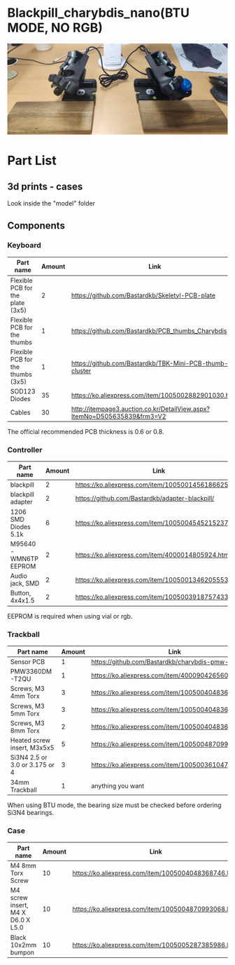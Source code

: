 # Blackpill_charybdis_nano(BTU MODE, NO RGB)
![Blackpill_charybdis_nano](assets/Blackpill_charybdis_nano.jpg)

# Part List
## 3d prints - cases
Look inside the "model" folder

## Components
### Keyboard
| Part name                         |  Amount  | Link                                                                                       |
| --------------------------------- | -------- | ------------------------------------------------------------------------------------------ |
| Flexible PCB for the plate (3x5)  | 2        | https://github.com/Bastardkb/Skeletyl-PCB-plate                                            |
| Flexible PCB for the thumbs       | 1        | https://github.com/Bastardkb/PCB_thumbs_Charybdis                                          |
| Flexible PCB for the thumbs (3x5) | 1        | https://github.com/Bastardkb/TBK-Mini-PCB-thumb-cluster                                    |
| SOD123 Diodes                     | 35       | https://ko.aliexpress.com/item/1005002882901030.html                                       |
| Cables                            | 30       | http://itempage3.auction.co.kr/DetailView.aspx?ItemNo=D505635839&frm3=V2                   |

The official recommended PCB thickness is 0.6 or 0.8.

### Controller
| Part name                         |  Amount  | Link                                                                                       |
| --------------------------------- | -------- | ------------------------------------------------------------------------------------------ |
| blackpill                         | 2        | https://ko.aliexpress.com/item/1005001456186625.html                                       |
| blackpill adapter                 | 2        | https://github.com/Bastardkb/adapter-blackpill/                                            |
| 1206 SMD Diodes 5.1k              | 6        | https://ko.aliexpress.com/item/1005004545215237.html                                       |
| M95640-WMN6TP EEPROM              | 2        | https://ko.aliexpress.com/item/4000014805924.html                                          |
| Audio jack, SMD                   | 2        | https://ko.aliexpress.com/item/1005001346205553.html                                       |
| Button, 4x4x1.5                   | 2        | https://ko.aliexpress.com/item/1005003918757433.html                                       |

EEPROM is required when using vial or rgb.

### Trackball
| Part name                         |  Amount  | Link                                                                                       |
| --------------------------------- | -------- | ------------------------------------------------------------------------------------------ |
| Sensor PCB                        | 1        | https://github.com/Bastardkb/charybdis-pmw-sensor                                          |
| PMW3360DM-T2QU                    | 1        | https://ko.aliexpress.com/item/4000904265601.html                                          |
| Screws, M3 4mm Torx               | 3        | https://ko.aliexpress.com/item/1005004048368746.html                                       |
| Screws, M3 5mm Torx               | 3        | https://ko.aliexpress.com/item/1005004048368746.html                                       |
| Screws, M3 8mm Torx               | 2        | https://ko.aliexpress.com/item/1005004048368746.html                                       |
| Heated screw insert, M3x5x5       | 5        | https://ko.aliexpress.com/item/1005004870993068.html                                       |
| Si3N4 2.5 or 3.0 or 3.175 or 4    | 3        | https://ko.aliexpress.com/item/1005003610474605.html                                       |
| 34mm Trackball                    | 1        | anything you want                                                                          |

When using BTU mode, the bearing size must be checked before ordering Si3N4 bearings.

### Case
| Part name                         |  Amount  | Link                                                                                       |
| --------------------------------- | -------- | ------------------------------------------------------------------------------------------ |
| M4 8mm Torx Screw                 | 10       | https://ko.aliexpress.com/item/1005004048368746.html                                       |
| M4 screw insert, M4 X D6.0 X L5.0 | 10       | https://ko.aliexpress.com/item/1005004870993068.html                                       |
| Black 10x2mm bumpon               | 10       | https://ko.aliexpress.com/item/1005005287385986.html                                       |
